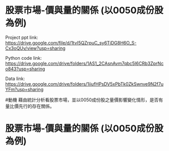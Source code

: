 # 股票市場-價與量的關係 (以0050成份股為例)
Project ppt link: https://drive.google.com/file/d/1tvI5QZrpuC_sy6TjDG8H6O_S-Cx3oQUv/view?usp=sharing

Python code link: https://drive.google.com/drive/folders/1AS1_2CAsnAvm7qbc5I6CRb3ZprNco843?usp=sharing

Data link: https://drive.google.com/drive/folders/1iiufHPsDV5xPbTk0ZkSwnve9N2f7uYFm?usp=sharing

#動機
藉由統計分析看股票市場，並以0050成份股之量價影響變化情形，是否有量比價先行的存在關係。
# 股票市場-價與量的關係 (以0050成份股為例)

